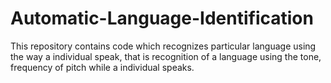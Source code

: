 # Automatic-Language-Identification
This repository contains code which recognizes particular language using the way a individual speak, that is recognition of a language using the tone, frequency of pitch while a individual speaks. 
